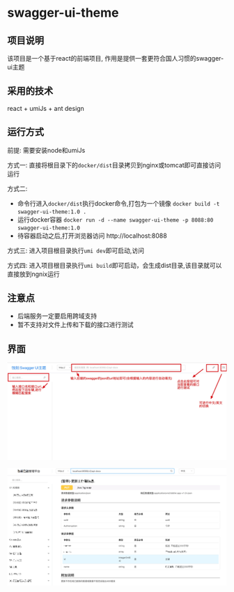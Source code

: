 # swagger-ui-theme


## 项目说明

该项目是一个基于react的前端项目, 作用是提供一套更符合国人习惯的swagger-ui主题

## 采用的技术

react + umiJs + ant design

## 运行方式

前提: 需要安装node和umiJs

方式一:
直接将根目录下的`docker/dist`目录拷贝到nginx或tomcat即可直接访问运行

方式二:

* 命令行进入`docker/dist`执行docker命令,打包为一个镜像
 `docker build -t swagger-ui-theme:1.0 .`
* 运行docker容器
  `docker run -d --name swagger-ui-theme -p 8088:80 swagger-ui-theme:1.0` 
* 待容器启动之后,打开浏览器访问 http://localhost:8088

方式三:
进入项目根目录执行`umi dev`即可启动,访问

方式四:
进入项目根目录执行`umi build`即可启动，会生成dist目录,该目录就可以直接放到ngnix运行

## 注意点

* 后端服务一定要启用跨域支持
* 暂不支持对文件上传和下载的接口进行测试

## 界面
![](./界面说明.png)

![](./示例.jpg)


